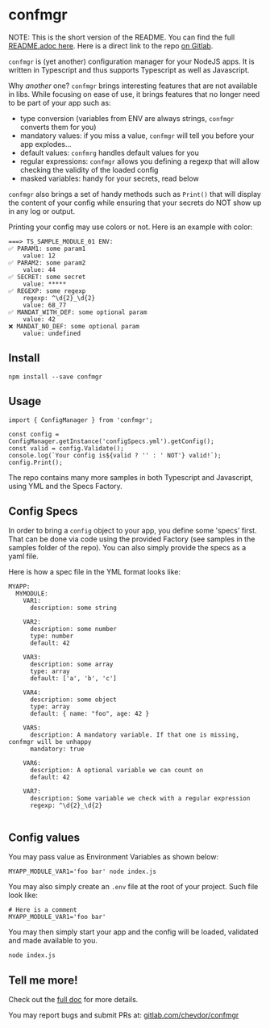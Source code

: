 # confmgr

NOTE: This is the short version of the README. You can find the full [README.adoc here](https://gitlab.com/chevdor/confmgr/-/raw/master/README.adoc). Here is a direct link to the repo [on Gitlab](https://gitlab.com/chevdor/confmgr/).

`confmgr` is (yet another) configuration manager for your NodeJS apps. It is written in Typescript and thus supports Typescript as well as Javascript. 

Why *another* one? `confmgr` brings interesting features that are not available in libs. While focusing on ease of use, it brings features that no longer need to be part of your app such as:

- type conversion (variables from ENV are always strings, `confmgr` converts them for you)
- mandatory values: if you miss a value, `confmgr`  will tell you before your app explodes...
- default values: `confmrg` handles default values for you
- regular expressions: `confmgr` allows you defining a regexp that will allow checking the validity of the loaded config
- masked variables: handy for your secrets, read below

`confmgr` also brings a set of handy methods such as `Print()` that will display the content of your config while ensuring that your secrets do NOT show up in any log or output.

Printing your config may use colors or not. Here is an example with color:

```
===> TS_SAMPLE_MODULE_01 ENV:
✅ PARAM1: some param1
    value: 12
✅ PARAM2: some param2
    value: 44
✅ SECRET: some secret
    value: *****
✅ REGEXP: some regexp
    regexp: ^\d{2}_\d{2}
    value: 68_77
✅ MANDAT_WITH_DEF: some optional param
    value: 42
❌ MANDAT_NO_DEF: some optional param
    value: undefined
```

## Install

    npm install --save confmgr

## Usage

    import { ConfigManager } from 'confmgr';

    const config = ConfigManager.getInstance('configSpecs.yml').getConfig();
    const valid = config.Validate();
    console.log(`Your config is${valid ? '' : ' NOT'} valid!`);
    config.Print();

The repo contains many more samples in both Typescript and Javascript, using YML and the Specs Factory.

## Config Specs

In order to bring a `config` object to your app, you define some 'specs' first. That can be done via code using the provided Factory (see samples in the samples folder of the repo). You can also simply provide the specs as a yaml file.

Here is how a spec file in the YML format looks like:
```
MYAPP:
  MYMODULE:
    VAR1:
      description: some string
    
    VAR2:
      description: some number
      type: number
      default: 42
    
    VAR3:
      description: some array
      type: array
      default: ['a', 'b', 'c']
    
    VAR4: 
      description: some object
      type: array
      default: { name: "foo", age: 42 }

    VAR5:
      description: A mandatory variable. If that one is missing, confmgr will be unhappy
      mandatory: true
     
    VAR6:
      description: A optional variable we can count on
      default: 42

    VAR7:
      description: Some variable we check with a regular expression
      regexp: ^\d{2}_\d{2}      
 
```

## Config values

You may pass value as Environment Variables as shown below:

    MYAPP_MODULE_VAR1='foo bar' node index.js

You may also simply create an `.env` file at the root of your project. Such file look like:

    # Here is a comment
    MYAPP_MODULE_VAR1='foo bar'

You may then simply start your app and the config will be loaded, validated and made available to you.

    node index.js



## Tell me more!

Check out the [full doc](https://gitlab.com/chevdor/confmgr/-/raw/master/README.adoc) for more details.

You may report bugs and submit PRs at: [gitlab.com/chevdor/confmgr](https://gitlab.com/chevdor/confmgr)
